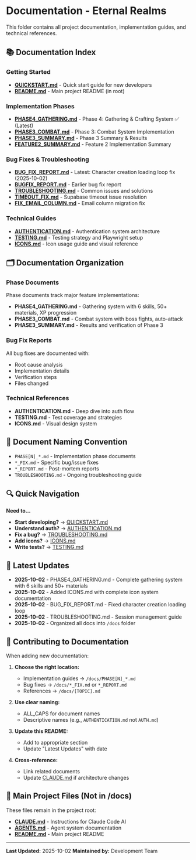 # Documentation - Eternal Realms

This folder contains all project documentation, implementation guides, and technical references.

## 📚 Documentation Index

### Getting Started
- **[QUICKSTART.md](QUICKSTART.md)** - Quick start guide for new developers
- **[README.md](../README.md)** - Main project README (in root)

### Implementation Phases
- **[PHASE4_GATHERING.md](PHASE4_GATHERING.md)** - Phase 4: Gathering & Crafting System ✅ (Latest)
- **[PHASE3_COMBAT.md](PHASE3_COMBAT.md)** - Phase 3: Combat System Implementation
- **[PHASE3_SUMMARY.md](PHASE3_SUMMARY.md)** - Phase 3 Summary & Results
- **[FEATURE2_SUMMARY.md](FEATURE2_SUMMARY.md)** - Feature 2 Implementation Summary

### Bug Fixes & Troubleshooting
- **[BUG_FIX_REPORT.md](BUG_FIX_REPORT.md)** - Latest: Character creation loading loop fix (2025-10-02)
- **[BUGFIX_REPORT.md](BUGFIX_REPORT.md)** - Earlier bug fix report
- **[TROUBLESHOOTING.md](TROUBLESHOOTING.md)** - Common issues and solutions
- **[TIMEOUT_FIX.md](TIMEOUT_FIX.md)** - Supabase timeout issue resolution
- **[FIX_EMAIL_COLUMN.md](FIX_EMAIL_COLUMN.md)** - Email column migration fix

### Technical Guides
- **[AUTHENTICATION.md](AUTHENTICATION.md)** - Authentication system architecture
- **[TESTING.md](TESTING.md)** - Testing strategy and Playwright setup
- **[ICONS.md](ICONS.md)** - Icon usage guide and visual reference

## 🗂️ Documentation Organization

### Phase Documents
Phase documents track major feature implementations:
- **PHASE4_GATHERING.md** - Gathering system with 6 skills, 50+ materials, XP progression
- **PHASE3_COMBAT.md** - Combat system with boss fights, auto-attack
- **PHASE3_SUMMARY.md** - Results and verification of Phase 3

### Bug Fix Reports
All bug fixes are documented with:
- Root cause analysis
- Implementation details
- Verification steps
- Files changed

### Technical References
- **AUTHENTICATION.md** - Deep dive into auth flow
- **TESTING.md** - Test coverage and strategies
- **ICONS.md** - Visual design system

## 📝 Document Naming Convention

- `PHASE[N]_*.md` - Implementation phase documents
- `*_FIX.md` - Specific bug/issue fixes
- `*_REPORT.md` - Post-mortem reports
- `TROUBLESHOOTING.md` - Ongoing troubleshooting guide

## 🔍 Quick Navigation

**Need to...**
- **Start developing?** → [QUICKSTART.md](QUICKSTART.md)
- **Understand auth?** → [AUTHENTICATION.md](AUTHENTICATION.md)
- **Fix a bug?** → [TROUBLESHOOTING.md](TROUBLESHOOTING.md)
- **Add icons?** → [ICONS.md](ICONS.md)
- **Write tests?** → [TESTING.md](TESTING.md)

## 📅 Latest Updates

- **2025-10-02** - PHASE4_GATHERING.md - Complete gathering system with 6 skills and 50+ materials
- **2025-10-02** - Added ICONS.md with complete icon system documentation
- **2025-10-02** - BUG_FIX_REPORT.md - Fixed character creation loading loop
- **2025-10-02** - TROUBLESHOOTING.md - Session management guide
- **2025-10-02** - Organized all docs into `/docs` folder

## 🤝 Contributing to Documentation

When adding new documentation:

1. **Choose the right location:**
   - Implementation guides → `/docs/PHASE[N]_*.md`
   - Bug fixes → `/docs/*_FIX.md` or `*_REPORT.md`
   - References → `/docs/[TOPIC].md`

2. **Use clear naming:**
   - ALL_CAPS for document names
   - Descriptive names (e.g., `AUTHENTICATION.md` not `AUTH.md`)

3. **Update this README:**
   - Add to appropriate section
   - Update "Latest Updates" with date

4. **Cross-reference:**
   - Link related documents
   - Update [CLAUDE.md](../CLAUDE.md) if architecture changes

## 📖 Main Project Files (Not in /docs)

These files remain in the project root:
- **[CLAUDE.md](../CLAUDE.md)** - Instructions for Claude Code AI
- **[AGENTS.md](../AGENTS.md)** - Agent system documentation
- **[README.md](../README.md)** - Main project README

---

**Last Updated:** 2025-10-02
**Maintained by:** Development Team
